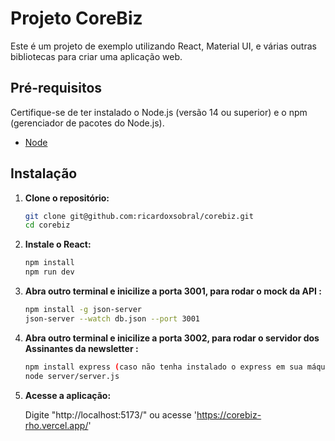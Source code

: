 # Projeto CoreBiz

Este é um projeto de exemplo utilizando React, Material UI, e várias outras bibliotecas para criar uma aplicação web.

## Pré-requisitos

Certifique-se de ter instalado o Node.js (versão 14 ou superior) e o npm (gerenciador de pacotes do Node.js).

- [Node](https://nodejs.org/docs/latest/api/)

## Instalação

1. **Clone o repositório:**

    ```bash
   git clone git@github.com:ricardoxsobral/corebiz.git
   cd corebiz

2. **Instale o React:**

    ```bash
   npm install
   npm run dev

3. **Abra outro terminal e inicilize a porta 3001, para rodar o mock da API :**

    ```bash
   npm install -g json-server 
   json-server --watch db.json --port 3001

4. **Abra outro terminal e inicilize a porta 3002, para rodar o servidor dos Assinantes da newsletter :**

    ```bash
   npm install express (caso não tenha instalado o express em sua máquina ainda) 
   node server/server.js

5. **Acesse a aplicação:**

    Digite "http://localhost:5173/" ou acesse 'https://corebiz-rho.vercel.app/'


